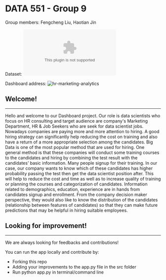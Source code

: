 # DATA 551 - Group 9

Group members: Fengcheng Liu, Haotian Jin

Dataset: ![analysis.csv](https://github.com/ubco-mds-2020-labs/dashboard-project-data551_group9/blob/main/data/raw/analysis.csv)

Dashboard address: ![hr-marketing-analytics](https://hr-marketing-analytics.herokuapp.com/)

## Welcome!
----

Hello and welcome to our Dashboard project. Our role is data scientists who focus on HR consulting and target audience are company's Marketing Department, HR & Job Seekers who are seek for data scientist jobs. Nowadays companies are paying more and more attention to hiring. A good hiring strategy can significantly help reducing the cost on training and also have a return of a more appropriate selection among the candidates. Big Data is one of the most popular method that are used for hiring. One general method is that these companies will conduct some training courses to the candidates and hiring by combining the test result with the candidates’ basic information. Many people signup for their training. In our case, our company wants to know which of these candidates has higher probability passing the test then get the data scientist position after. This will help to reduce the cost and time as well as to increase quality of training or planning the courses and categorization of candidates. Information related to demographics, education, experience are in hands from candidates signup and enrollment. From the company decision maker perspective, they would also like to know the distribution of the candidates (relationship between features of candidates) so that they can make future predictions that may be helpful in hiring suitable employees.

## Looking for improvement!
---

We are always looking for feedbacks and contributions!

You can run the app locally and contribute by:

- Forking this repo
- Adding your improvements to the app.py file in the src folder
- Run python app.py in terminal/command line
